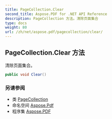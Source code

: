 ```yaml
---
title: PageCollection.Clear
second_title: Aspose.PDF for .NET API Reference
description: PageCollection 方法。清除页面集合
type: docs
weight: 80
url: /zh/net/aspose.pdf/pagecollection/clear/
---
```

## PageCollection.Clear 方法

清除页面集合。

```csharp
public void Clear()
```

### 另请参阅

* 类 [PageCollection](../)
* 命名空间 [Aspose.Pdf](../../../aspose.pdf/)
* 程序集 [Aspose.PDF](../../../)